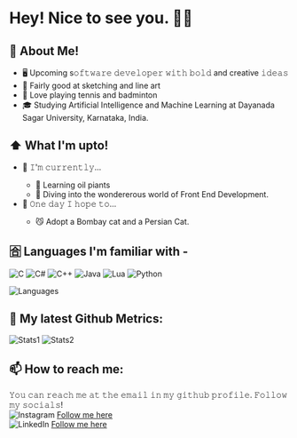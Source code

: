# Hey! Nice to see you. 👋🏼
## 📖 About Me! 
 <ul>
  <li>🖥 Upcoming s𝚘𝚏𝚝𝚠𝚊𝚛𝚎 𝚍𝚎𝚟𝚎𝚕𝚘𝚙𝚎𝚛 𝚠𝚒𝚝𝚑 𝚋𝚘𝚕𝚍 and creative 𝚒𝚍𝚎𝚊𝚜</li>
  <li>🎨 Fairly good at sketching and line art</li>
  <li>🏓 Love playing tennis and badminton</li>
  <li>🎓 Studying Artificial Intelligence and Machine Learning at Dayanada Sagar University, Karnataka, India.</li>
</ul> 

## ⬆ What I'm upto!
 <ul>
  <li>🔨 𝙸'𝚖 𝚌𝚞𝚛𝚛𝚎𝚗𝚝𝚕𝚢...</li>
   <ul>
     <li>🎨 Learning oil piants</li>
     <li>👾 Diving into the wondererous world of Front End Development.</li>
   </ul>
  <li>🤞 𝙾𝚗𝚎 𝚍𝚊𝚢 𝙸 𝚑𝚘𝚙𝚎 𝚝𝚘... </li>
   <ul>
     <li>😼 Adopt a Bombay cat and a Persian Cat.</li>
   </ul>
</ul> 

## 🈴 Languages I'm familiar with -

![C](https://img.shields.io/badge/c-%2300599C.svg?style=for-the-badge&logo=c&logoColor=white) ![C#](https://img.shields.io/badge/c%23-%23239120.svg?style=for-the-badge&logo=c-sharp&logoColor=white) ![C++](https://img.shields.io/badge/c++-%2300599C.svg?style=for-the-badge&logo=c%2B%2B&logoColor=white) ![Java](https://img.shields.io/badge/java-%23ED8B00.svg?style=for-the-badge&logo=openjdk&logoColor=white) ![Lua](https://img.shields.io/badge/lua-%232C2D72.svg?style=for-the-badge&logo=lua&logoColor=white) ![Python](https://img.shields.io/badge/python-3670A0?style=for-the-badge&logo=python&logoColor=ffdd54)

<img alt="Languages" src="https://my-readme-five.vercel.app/api/top-langs/?username=BackBenchDreamer&layout=compact&langs_count=10&show_icons=true&theme=tokyonight" /> </p>


## 🔔 My latest Github Metrics:

<img alt="Stats1" src = "https://github-readme-stats.vercel.app/api?username=BackBenchDreamer&show_icons=true&theme=tokyonight" />  <img alt="Stats2" src="https://github-readme-streak-stats.herokuapp.com/?user=BackBenchDreamer&theme=tokyonight" />


## 📫 How to reach me: 

𝚈𝚘𝚞 𝚌𝚊𝚗 𝚛𝚎𝚊𝚌𝚑 𝚖𝚎 𝚊𝚝 𝚝𝚑𝚎 𝚎𝚖𝚊𝚒𝚕 𝚒𝚗 𝚖𝚢 𝚐𝚒𝚝𝚑𝚞𝚋 𝚙𝚛𝚘𝚏𝚒𝚕𝚎. 𝙵𝚘𝚕𝚕𝚘𝚠 𝚖𝚢 𝚜𝚘𝚌𝚒𝚊𝚕𝚜! <br>
![Instagram](https://img.shields.io/badge/Instagram-%23E4405F.svg?style=for-the-badge&logo=Instagram&logoColor=white) <a href="https://www.instagram.com/back_bench_dreamer/">Follow me here</a> <br>
![LinkedIn](https://img.shields.io/badge/linkedin-%230077B5.svg?style=for-the-badge&logo=linkedin&logoColor=white) <a href="https://www.linkedin.com/in/jeyv/">Follow me here</a>
